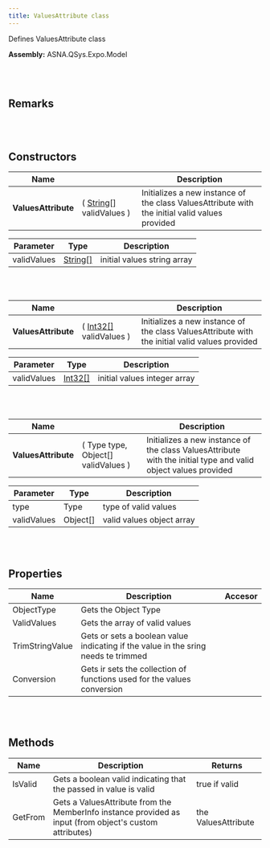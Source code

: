 ```yaml
---
title: ValuesAttribute class
---
```


Defines ValuesAttribute class

**Assembly:** ASNA.QSys.Expo.Model

<br>
<br>

## Remarks

<br>
<br>

## Constructors

| Name |  | Description |
| --- | --- | --- |
**ValuesAttribute** | ( [String[]](https://docs.microsoft.com/en-us/dotnet/api/system.string?view=net-5.0) validValues ) | Initializes a new instance of the class ValuesAttribute with the initial valid values provided


| Parameter | Type | Description
| --- | --- | ---
| validValues | [String[]](https://docs.microsoft.com/en-us/dotnet/api/system.string?view=net-5.0) | initial values string array 

<br>
<br>

| Name |  | Description |
| --- | --- | --- |
**ValuesAttribute** | ( [Int32[]](https://docs.microsoft.com/en-us/dotnet/api/system.int32?view=net-5.0) validValues ) | Initializes a new instance of the class ValuesAttribute with the initial valid values provided


| Parameter | Type | Description
| --- | --- | ---
| validValues | [Int32[]](https://docs.microsoft.com/en-us/dotnet/api/system.int32?view=net-5.0) | initial values integer array 

<br>
<br>

| Name |  | Description |
| --- | --- | --- |
**ValuesAttribute** | ( Type type, Object[] validValues ) | Initializes a new instance of the class ValuesAttribute with the initial type and valid object values provided


| Parameter | Type | Description
| --- | --- | ---
| type | Type | type of valid values 
| validValues | Object[] | valid values object array 


<br>
<br>

## Properties

| Name | Description | Accesor
| --- | --- | ---
| ObjectType | Gets the Object Type | 
| ValidValues | Gets the array of valid values | 
| TrimStringValue | Gets or sets a boolean value indicating if the value in the sring needs te trimmed | 
| Conversion | Gets ir sets the collection of functions used for the values conversion | 

<br>
<br>

## Methods

| Name | Description | Returns
| --- | --- | ---
| IsValid | Gets a boolean valid indicating that the passed in value is valid | true if valid
| GetFrom | Gets a ValuesAttribute from the MemberInfo instance provided as input (from object's custom attributes) | the ValuesAttribute

<br>
<br>

